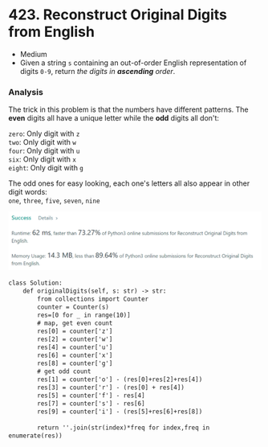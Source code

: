 # 423. Reconstruct Original Digits from English

* Medium
* Given a string `s` containing an out-of-order English representation of digits `0-9`, return _the digits in **ascending** order_.

### Analysis&#x20;

The trick in this problem is that the numbers have different patterns. The **even** digits all have a unique letter while the **odd** digits all don't:

`zero`: Only digit with `z`\
`two`: Only digit with `w`\
`four`: Only digit with `u`\
`six`: Only digit with `x`\
`eight`: Only digit with `g`

The odd ones for easy looking, each one's letters all also appear in other digit words:\
`one`, `three`, `five`, `seven`, `nine`

![](<../../.gitbook/assets/image (29) (1).png>)

```
class Solution:
    def originalDigits(self, s: str) -> str:
        from collections import Counter
        counter = Counter(s)
        res=[0 for _ in range(10)] 
        # map, get even count
        res[0] = counter['z']
        res[2] = counter['w']
        res[4] = counter['u']
        res[6] = counter['x']
        res[8] = counter['g']
        # get odd count
        res[1] = counter['o'] - (res[0]+res[2]+res[4])
        res[3] = counter['r'] - (res[0] + res[4])
        res[5] = counter['f'] - res[4]
        res[7] = counter['s'] - res[6]
        res[9] = counter['i'] - (res[5]+res[6]+res[8])

        return ''.join(str(index)*freq for index,freq in enumerate(res))
```
